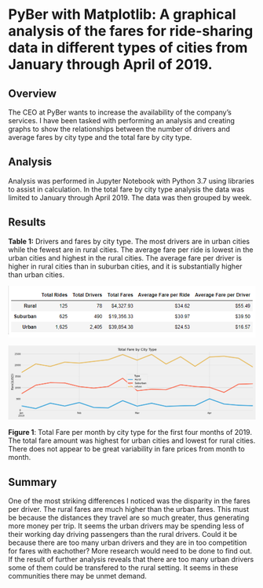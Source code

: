 # PyBer with Matplotlib: A graphical analysis of the fares for ride-sharing data in different types of cities from January through April of 2019.

## Overview
The CEO at PyBer wants to increase the availability of the company’s services.  I have been tasked with performing an analysis and creating graphs to show the relationships between the number of drivers and average fares by city type and the total fare by city type.

## Analysis
Analysis was performed in Jupyter Notebook with Python 3.7 using libraries to assist in calculation. In the total fare by city type analysis the data was limited to January through April 2019. The data was then grouped by week. 

## Results
**Table 1:** Drivers and fares by city type.  The most drivers are in urban cities while the fewest are in rural cities.  The average fare per ride is lowest in the urban cities and highest in the rural cities.  The average fare per driver is higher in rural cities than in suburban cities, and it is substantially higher than urban cities.

![drivers-fares](Analysis/drivers_and_fares.png)

![Ride-share](Analysis/PyBer_fare_summary.png)

**Figure 1**:   Total Fare per month by city type for the first four months of 2019. The total fare amount was highest for urban cities and lowest for rural cities.  There does not appear to be great variability in fare prices from month to month.

## Summary
One of the most striking differences I noticed was the disparity in the fares per driver. The rural fares are much higher than the urban fares. This must be because the distances they travel are so much greater, thus generating more money per trip. It seems the urban drivers may be spending less of their working day driving passengers than the rural drivers. Could it be because there are too many urban drivers and they are in too competition for fares with eachother? More research would need to be done to find out. If the result of further analysis reveals that there are too many urban drivers some of them could be transfered to the rural setting. It seems in these communities there may be unmet demand.



